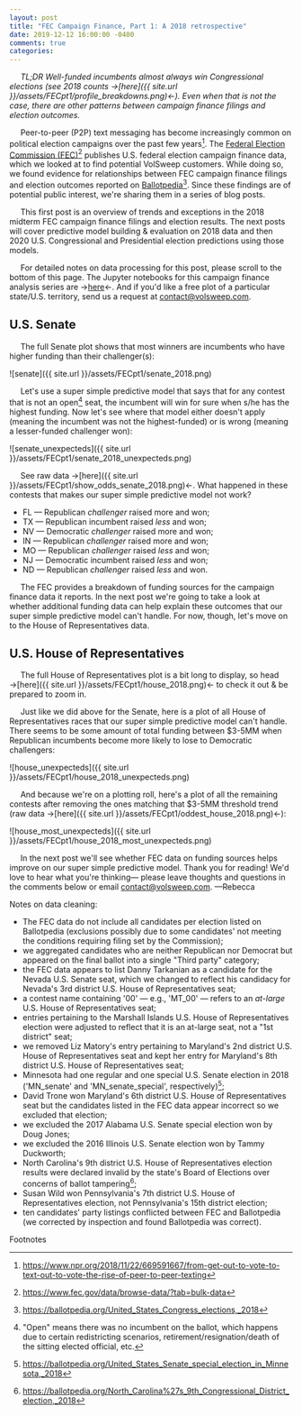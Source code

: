 ```yaml
---
layout: post
title: "FEC Campaign Finance, Part 1: A 2018 retrospective"
date: 2019-12-12 16:00:00 -0400
comments: true
categories:
---
```

&nbsp;&nbsp;&nbsp;&nbsp;&nbsp;*TL;DR Well-funded incumbents almost always win Congressional elections (see 2018 counts &#8594;[here]({{ site.url }}/assets/FECpt1/profile_breakdowns.png)&#8592;). Even when that is not the case, there are other patterns between campaign finance filings and election outcomes.*


&nbsp;&nbsp;&nbsp;&nbsp;&nbsp;Peer-to-peer (P2P) text messaging has become increasingly common on political election campaigns over the past few years[^1]. The [Federal Election Commission (FEC)](https://www.fec.gov/)[^2] publishes U.S. federal election campaign finance data, which we looked at to find potential VolSweep customers. While doing so, we found evidence for relationships between FEC campaign finance filings and election outcomes reported on [Ballotpedia](https://ballotpedia.org/United_States_Congress_elections,_2018)[^3]. Since these findings are of potential public interest, we're sharing them in a series of blog posts.

&nbsp;&nbsp;&nbsp;&nbsp;&nbsp;This first post is an overview of trends and exceptions in the 2018 midterm FEC campaign finance filings and election results. The next posts will cover predictive model building & evaluation on 2018 data and then 2020 U.S. Congressional and Presidential election predictions using those models.

&nbsp;&nbsp;&nbsp;&nbsp;&nbsp;For detailed notes on data processing for this post, please scroll to the bottom of this page. The Jupyter notebooks for this campaign finance analysis series are &#8594;[here](https://github.com/volsweep/volsweep.github.io/tree/master/projects/FEC/2018)&#8592;.  And if you'd like a free plot of a particular state/U.S. territory, send us a request at contact@volsweep.com.

## U.S. Senate
&nbsp;&nbsp;&nbsp;&nbsp;&nbsp;The full Senate plot shows that most winners are incumbents who have higher funding than their challenger(s):

![senate]({{ site.url }}/assets/FECpt1/senate_2018.png)

&nbsp;&nbsp;&nbsp;&nbsp;&nbsp;Let's use a super simple predictive model that says that for any contest that is not an open[^4] seat, the incumbent will win for sure when s/he has the highest funding. Now let's see where that model either doesn't apply (meaning the incumbent was not the highest-funded) or is wrong (meaning a lesser-funded challenger won):

![senate_unexpecteds]({{ site.url }}/assets/FECpt1/senate_2018_unexpecteds.png)

&nbsp;&nbsp;&nbsp;&nbsp;&nbsp;See raw data &#8594;[here]({{ site.url }}/assets/FECpt1/show_odds_senate_2018.png)&#8592;. What happened in these contests that makes our super simple predictive model not work?

* FL &#8212; Republican *challenger* raised more and won;
* TX &#8212; Republican incumbent raised *less* and won;
* NV &#8212; Democratic *challenger* raised more and won;
* IN &#8212; Republican *challenger* raised more and won;
* MO &#8212; Republican *challenger* raised *less* and won;
* NJ &#8212; Democratic incumbent raised *less* and won;
* ND &#8212; Republican *challenger* raised *less* and won.

&nbsp;&nbsp;&nbsp;&nbsp;&nbsp;The FEC provides a breakdown of funding sources for the campaign finance data it reports. In the next post we're going to take a look at whether additional funding data can help explain these outcomes that our super simple predictive model can't handle. For now, though, let's move on to the House of Representatives data.


## U.S. House of Representatives
&nbsp;&nbsp;&nbsp;&nbsp;&nbsp;The full House of Representatives plot is a bit long to display, so head &#8594;[here]({{ site.url }}/assets/FECpt1/house_2018.png)&#8592; to check it out & be prepared to zoom in.

&nbsp;&nbsp;&nbsp;&nbsp;&nbsp;Just like we did above for the Senate, here is a plot of all House of Representatives races that our super simple predictive model can't handle. There seems to be some amount of total funding between $3-5MM when Republican incumbents become more likely to lose to Democratic challengers:

![house_unexpecteds]({{ site.url }}/assets/FECpt1/house_2018_unexpecteds.png)


&nbsp;&nbsp;&nbsp;&nbsp;&nbsp;And because we're on a plotting roll, here's a plot of all the remaining contests after removing the ones matching that $3-5MM threshold trend (raw data &#8594;[here]({{ site.url }}/assets/FECpt1/oddest_house_2018.png)&#8592;):

![house_most_unexpecteds]({{ site.url }}/assets/FECpt1/house_2018_most_unexpecteds.png)


&nbsp;&nbsp;&nbsp;&nbsp;&nbsp;In the next post we'll see whether FEC data on funding sources helps improve on our super simple predictive model. Thank you for reading!  We'd love to hear what you're thinking&#8212; please leave thoughts and questions in the comments below or email contact@volsweep.com. &#8212;Rebecca


Notes on data cleaning:

* The FEC data do not include all candidates per election listed on Ballotpedia (exclusions possibly due to some candidates' not meeting the conditions requiring filing set by the Commission);
* we aggregated candidates who are neither Republican nor Democrat but appeared on the final ballot into a single "Third party" category;
* the FEC data appears to list Danny Tarkanian as a candidate for the Nevada U.S. Senate seat, which we changed to reflect his candidacy for Nevada's 3rd district U.S. House of Representatives seat;
* a contest name containing '00' &#8212; e.g., 'MT_00' &#8212; refers to an *at-large* U.S. House of Representatives seat;
* entries pertaining to the Marshall Islands U.S. House of Representatives election were adjusted to reflect that it is an at-large seat, not a "1st district" seat;
* we removed Liz Matory's entry pertaining to Maryland's 2nd district U.S. House of Representatives seat and kept her entry for Maryland's 8th district U.S. House of Representatives seat;
* Minnesota had one regular and one special U.S. Senate election in 2018 ('MN_senate' and 'MN_senate_special', respectively)[^5];
* David Trone won Maryland's 6th district U.S. House of Representatives seat but the candidates listed in the FEC data appear incorrect so we excluded that election;
* we excluded the 2017 Alabama U.S. Senate special election won by Doug Jones;
* we excluded the 2016 Illinois U.S. Senate election won by Tammy Duckworth;
* North Carolina's 9th district U.S. House of Representatives election results were declared invalid by the state's Board of Elections over concerns of ballot tampering[^6];
* Susan Wild won Pennsylvania's 7th district U.S. House of Representatives election, not Pennsylvania's 15th district election;
* ten candidates' party listings conflicted between FEC and Ballotpedia (we corrected by inspection and found Ballotpedia was correct).


Footnotes

[^1]: https://www.npr.org/2018/11/22/669591667/from-get-out-to-vote-to-text-out-to-vote-the-rise-of-peer-to-peer-texting
[^2]: https://www.fec.gov/data/browse-data/?tab=bulk-data
[^3]: https://ballotpedia.org/United_States_Congress_elections,_2018
[^4]: "Open" means there was no incumbent on the ballot, which happens due to certain redistricting scenarios, retirement/resignation/death of the sitting elected official, etc.
[^5]: https://ballotpedia.org/United_States_Senate_special_election_in_Minnesota,_2018
[^6]: https://ballotpedia.org/North_Carolina%27s_9th_Congressional_District_election,_2018
